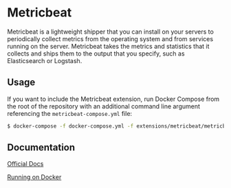 # Metricbeat

Metricbeat is a lightweight shipper that you can install on your servers to periodically collect metrics from the
operating system and from services running on the server. Metricbeat takes the metrics and statistics that it collects
and ships them to the output that you specify, such as Elasticsearch or Logstash.

## Usage

If you want to include the Metricbeat extension, run Docker Compose from the root of the repository with an additional
command line argument referencing the `metricbeat-compose.yml` file:

```bash
$ docker-compose -f docker-compose.yml -f extensions/metricbeat/metricbeat-compose.yml up
```

## Documentation

[Official Docs](https://www.elastic.co/guide/en/beats/metricbeat/current/metricbeat-overview.html)

[Running on Docker](https://www.elastic.co/guide/en/beats/metricbeat/current/running-on-docker.html)
